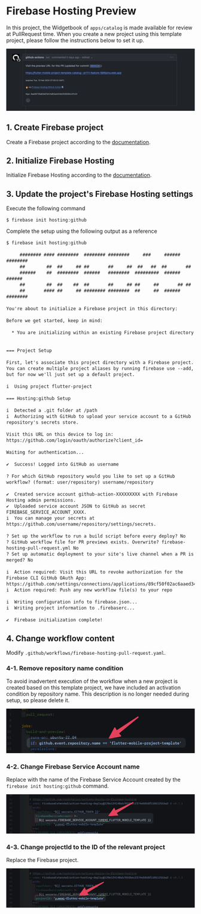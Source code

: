 # Firebase Hosting Preview

In this project, the Widgetbook of `apps/catalog` is made available for review at PullRequest time.
When you create a new project using this template project, please follow the instructions below to set it up.

![firebase-hosting-preview-01.png](images/firebase-hosting-preview-01.png)

## 1. Create Firebase project

Create a Firebase project according to the [documentation][1].

## 2. Initialize Firebase Hosting

Initialize Firebase Hosting according to the [documentation][2].

## 3. Update the project's Firebase Hosting settings

Execute the following command

```shell
$ firebase init hosting:github
```

Complete the setup using the following output as a reference

```shell
$ firebase init hosting:github

     ######## #### ########  ######## ########     ###     ######  ########
     ##        ##  ##     ## ##       ##     ##  ##   ##  ##       ##
     ######    ##  ########  ######   ########  #########  ######  ######
     ##        ##  ##    ##  ##       ##     ## ##     ##       ## ##
     ##       #### ##     ## ######## ########  ##     ##  ######  ########

You're about to initialize a Firebase project in this directory:

Before we get started, keep in mind:

  * You are initializing within an existing Firebase project directory


=== Project Setup

First, let's associate this project directory with a Firebase project.
You can create multiple project aliases by running firebase use --add, 
but for now we'll just set up a default project.

i  Using project flutter-project

=== Hosting:github Setup

i  Detected a .git folder at /path
i  Authorizing with GitHub to upload your service account to a GitHub repository's secrets store.

Visit this URL on this device to log in:
https://github.com/login/oauth/authorize?client_id=

Waiting for authentication...

✔  Success! Logged into GitHub as username

? For which GitHub repository would you like to set up a GitHub workflow? (format: user/repository) username/repository

✔  Created service account github-action-XXXXXXXXX with Firebase Hosting admin permissions.
✔  Uploaded service account JSON to GitHub as secret FIREBASE_SERVICE_ACCOUNT_XXXX.
i  You can manage your secrets at https://github.com/username/repository/settings/secrets.

? Set up the workflow to run a build script before every deploy? No
? GitHub workflow file for PR previews exists. Overwrite? firebase-hosting-pull-request.yml No
? Set up automatic deployment to your site's live channel when a PR is merged? No

i  Action required: Visit this URL to revoke authorization for the Firebase CLI GitHub OAuth App:
https://github.com/settings/connections/applications/89cf50f02ac6aaed3484
i  Action required: Push any new workflow file(s) to your repo

i  Writing configuration info to firebase.json...
i  Writing project information to .firebaserc...

✔  Firebase initialization complete!
```

## 4. Change workflow content

Modify `.github/workflows/firebase-hosting-pull-request.yaml`.

### 4-1. Remove repository name condition

To avoid inadvertent execution of the workflow when a new project is created based on this template project, we have
included an activation condition by repository name.
This description is no longer needed during setup, so please delete it.

![firebase-hosting-preview-02.png](images/firebase-hosting-preview-02.png)

### 4-2. Change Firebase Service Account name

Replace with the name of the Firebase Service Account created by the `firebase init hosting:github` command.

![firebase-hosting-preview-03.png](images/firebase-hosting-preview-03.png)

### 4-3. Change projectId to the ID of the relevant project

Replace the Firebase project.

![firebase-hosting-preview-04.png](images/firebase-hosting-preview-04.png)

<!-- Links -->

[1]: https://firebase.google.com/docs/web/setup

[2]: https://firebase.google.com/docs/hosting/quickstart
